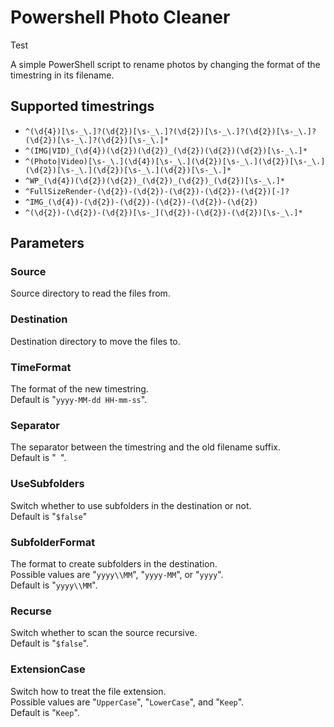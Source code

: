 # Powershell Photo Cleaner

Test

A simple PowerShell script to rename photos by changing the format of the timestring in its filename.

## Supported timestrings

- `^(\d{4})[\s-_\.]?(\d{2})[\s-_\.]?(\d{2})[\s-_\.]?(\d{2})[\s-_\.]?(\d{2})[\s-_\.]?(\d{2})[\s-_\.]*`
- `^(IMG|VID)_(\d{4})(\d{2})(\d{2})_(\d{2})(\d{2})(\d{2})[\s-_\.]*`
- `^(Photo|Video)[\s-_\.](\d{4})[\s-_\.](\d{2})[\s-_\.](\d{2})[\s-_\.](\d{2})[\s-_\.](\d{2})[\s-_\.](\d{2})[\s-_\.]*`
- `^WP_(\d{4})(\d{2})(\d{2})_(\d{2})_(\d{2})_(\d{2})[\s-_\.]*`
- `^FullSizeRender-(\d{2})-(\d{2})-(\d{2})-(\d{2})-(\d{2})[-]?`
- `^IMG_(\d{4})-(\d{2})-(\d{2})-(\d{2})-(\d{2})-(\d{2})`
- `^(\d{2})-(\d{2})-(\d{2})[\s-_](\d{2})-(\d{2})-(\d{2})[\s-_\.]*`

## Parameters

### Source

Source directory to read the files from.

### Destination

Destination directory to move the files to.

### TimeFormat

The format of the new timestring.  
Default is "`yyyy-MM-dd HH-mm-ss`".

### Separator

The separator between the timestring and the old filename suffix.  
Default is "` `".

### UseSubfolders

Switch whether to use subfolders in the destination or not.  
Default is "`$false`"

### SubfolderFormat

The format to create subfolders in the destination.  
Possible values are "`yyyy\\MM`", "`yyyy-MM`", or "`yyyy`".  
Default is "`yyyy\\MM`".

### Recurse

Switch whether to scan the source recursive.  
Default is "`$false`".

### ExtensionCase

Switch how to treat the file extension.  
Possible values are "`UpperCase`", "`LowerCase`", and "`Keep`".  
Default is "`Keep`".
